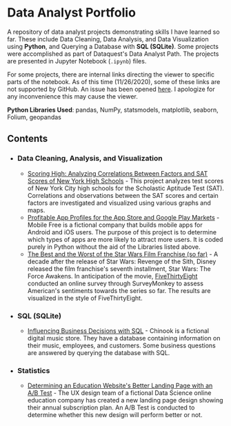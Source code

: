 # Data Analyst Portfolio

A repository of data analyst projects demonstrating skills I have learned so far. These include Data Cleaning, Data Analysis, and Data Visualization using **Python**, and Querying a Database with **SQL (SQLite)**. Some projects were accomplished as part of Dataquest's Data Analyst Path. The projects are presented in Jupyter Notebook (`.ipynb`) files. 

For some projects, there are internal links directing the viewer to specific parts of the notebook. As of this time (11/26/2020), some of these links are not supported 
by GitHub. An issue has been opened [here](https://github.com/microsoft/vscode-jupyter/issues/1330). I apologize for any inconvenience this may cause the viewer. 

**Python Libraries Used**: pandas, NumPy, statsmodels, matplotlib, seaborn, Folium, geopandas
 
## Contents

- ### Data Cleaning, Analysis, and Visualization
  - [Scoring High: Analyzing Correlations Between Factors and SAT Scores of New York High Schools](https://github.com/AJBrillantes/data-analyst-portfolio/blob/main/sat_nyc_schools/Data_Analysis.ipynb) - This project analyzes test 
  scores of New York City high schools for the Scholastic Aptitude Test (SAT). Correlations and observations between the SAT scores and certain factors are investigated 
  and visualized using various graphs and maps. 
  - [Profitable App Profiles for the App Store and Google Play Markets](https://nbviewer.jupyter.org/github/AJBrillantes/data-analyst-portfolio/blob/main/app_store_google_play/Google%20and%20Apple%20apps%20by%20AJ%20Brillantes.ipynb) - Mobile Free is a fictional company that builds mobile apps for Android and iOS users. The purpose of this project is to determine which types of apps are more likely to attract more users. It is coded purely in Python without the aid of the Libraries listed above.   
  - [The Best and the Worst of the Star Wars Film Franchise (so far)](https://nbviewer.jupyter.org/github/AJBrillantes/data-analyst-portfolio/blob/main/star_wars_survey/star_wars.ipynb) - A decade after the release of Star Wars: Revenge of the Sith, 
  Disney released the film franchise's seventh installment, Star Wars: The Force Awakens. In anticipation of the movie, [FiveThirtyEight](https://fivethirtyeight.com/) 
  conducted an online survey through SurveyMonkey to assess American's sentiments towards the series so far. The results are visualized in the style of FiveThirtyEight. 
- ### SQL (SQLite)
  - [Influencing Business Decisions with SQL](https://nbviewer.jupyter.org/github/AJBrillantes/data-analyst-portfolio/blob/main/chinook_sql/influencing_business_decisions_w_sql.ipynb) - Chinook is a fictional digital music store. They have a database 
  containing information on their music, employees, and customers. Some business questions are answered by querying the database with SQL. 
- ### Statistics
  - [Determining an Education Website's Better Landing Page with an A/B Test](https://nbviewer.jupyter.org/github/AJBrillantes/data-analyst-portfolio/blob/main/ab_testing/ab_testing_conversion_rates.ipynb) - The UX design team of a fictional Data Science 
  online education company has created a new landing page design showing their annual subscription plan. An A/B Test is conducted to determine whether this new design will
  perform better or not. 




